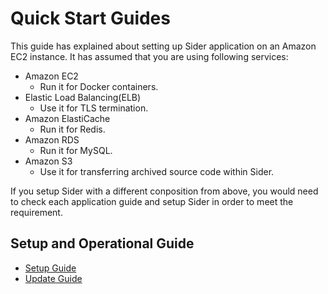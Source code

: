 # Quick Start Guides
This guide has explained about setting up Sider application on an Amazon EC2 instance.
It has assumed that you are using following services:

* Amazon EC2
  * Run it for Docker containers.
* Elastic Load Balancing(ELB)
  * Use it for TLS termination.
* Amazon ElastiCache
  * Run it for Redis.
* Amazon RDS
  * Run it for MySQL.
* Amazon S3
  * Use it for transferring archived source code within Sider.

If you setup Sider with a different conposition from above, you would need to check each application guide and setup Sider in order to meet the requirement.

## Setup and Operational Guide
* [Setup Guide](./setup.md)
* [Update Guide](./update.md)
